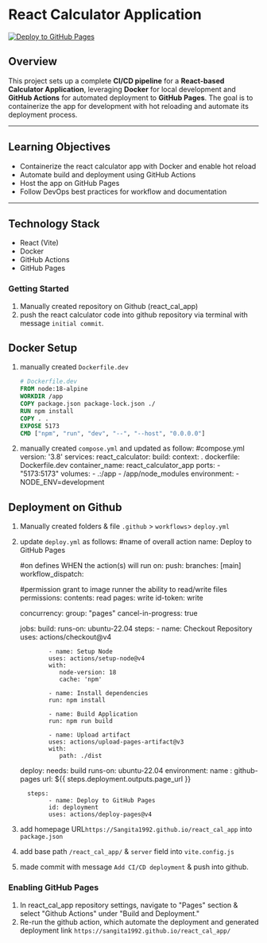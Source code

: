 # React Calculator Application

[![Deploy to GitHub Pages](https://github.com/Sangita1992/react_cal_app/actions/workflows/deploy.yml/badge.svg)](https://github.com/Sangita1992/react_cal_app/actions/workflows/deploy.yml)

## Overview

This project sets up a complete **CI/CD pipeline** for a **React-based Calculator Application**, leveraging **Docker** for local development and **GitHub Actions** for automated deployment to **GitHub Pages**. The goal is to containerize the app for development with hot reloading and automate its deployment process.

---

## Learning Objectives

- Containerize the react calculator app with Docker and enable hot reload
- Automate build and deployment using GitHub Actions
- Host the app on GitHub Pages
- Follow DevOps best practices for workflow and documentation

---

## Technology Stack

- React (Vite)
- Docker
- GitHub Actions
- GitHub Pages


### Getting Started 

1. Manually created repository on Github (react_cal_app)
2. push the react calculator code into github repository via terminal with message `initial commit`.


## Docker Setup

1. manually created `Dockerfile.dev`

   ```dockerfile
   # Dockerfile.dev
   FROM node:18-alpine
   WORKDIR /app
   COPY package.json package-lock.json ./
   RUN npm install
   COPY . .
   EXPOSE 5173
   CMD ["npm", "run", "dev", "--", "--host", "0.0.0.0"]
2. manually created `compose.yml` and updated as follow:
  #compose.yml
   version: '3.8'
   services:
   react_calculator:
      build:
         context: .
         dockerfile: Dockerfile.dev
      container_name: react_calculator_app
      ports:
         - "5173:5173"
      volumes:
         - .:/app
         - /app/node_modules
      environment:
         - NODE_ENV=development

## Deployment on Github
   1. Manually created folders & file `.github` > `workflows`> `deploy.yml`
   2. update `deploy.yml` as follows:
      #name of overall action
      name: Deploy to GitHub Pages

      #on defines WHEN the action(s) will run
      on: 
         push:
            branches: [main]
         workflow_dispatch: 

      #permission grant to image runner the ability to read/write files
      permissions: 
         contents: read
         pages: write
         id-token: write

      concurrency:
         group: "pages"
         cancel-in-progress: true

      jobs: 
         build:
            runs-on: ubuntu-22.04
            steps:
                  - name: Checkout Repository
                  uses: actions/checkout@v4

                  - name: Setup Node
                  uses: actions/setup-node@v4
                  with:
                     node-version: 18
                     cache: 'npm'

                  - name: Install dependencies
                  run: npm install

                  - name: Build Application
                  run: npm run build

                  - name: Upload artifact
                  uses: actions/upload-pages-artifact@v3
                  with:
                     path: ./dist


         deploy:
            needs: build
            runs-on: ubuntu-22.04
            environment: 
                  name : github-pages
                  url: ${{ steps.deployment.outputs.page_url }}

            steps:
                  - name: Deploy to GitHub Pages
                  id: deployment
                  uses: actions/deploy-pages@v4
3. add homepage URL`https://Sangita1992.github.io/react_cal_app` into `package.json` 
4. add base path `/react_cal_app/` & `server` field into `vite.config.js`
5. made commit with message `Add CI/CD deployment` & push into github.

### Enabling GitHub Pages
   1. In react_cal_app repository settings, navigate to "Pages" section & select "Github Actions" under "Build and Deployment."
   2. Re-run the github action, which automate the deployment and generated deployment link `https://sangita1992.github.io/react_cal_app/` 



